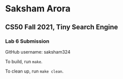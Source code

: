 # Saksham Arora
## CS50 Fall 2021, Tiny Search Engine
### Lab 6 Submission

GitHub username: saksham324

To build, run `make`.

To clean up, run `make clean`.

